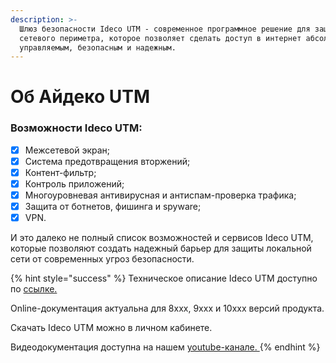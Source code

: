 ```yaml
---
description: >-
  Шлюз безопасности Ideco UTM - современное программное решение для защиты
  сетевого периметра, которое позволяет сделать доступ в интернет абсолютно
  управляемым, безопасным и надежным.
---
```


# Об Айдеко UTM

### Возможности Ideco UTM:

* [x] Межсетевой экран;
* [x] Система предотвращения вторжений;
* [x] Контент-фильтр;
* [x] Контроль приложений;
* [x] Многоуровневая антивирусная и антиспам-проверка трафика;
* [x] Защита от ботнетов, фишинга и spyware;
* [x] VPN.

И это далеко не полный список возможностей и сервисов Ideco UTM, которые позволяют создать надежный барьер для защиты локальной сети от современных угроз безопасности.

{% hint style="success" %}
Техническое описание Ideco UTM доступно по [ссылке.](https://ideco.ru/mezhsetevoj-ekran-ideco-utm)

Online-документация актуальна для 8ххх, 9ххх и 10ххх версий продукта.

Скачать Ideco UTM можно в личном кабинете.

Видеодокументация доступна на нашем [youtube-канале. ](https://www.youtube.com/playlist?list=PLQJTQf4Vb3wCKEEqOZFyQxjqPdan848sq)
{% endhint %}

